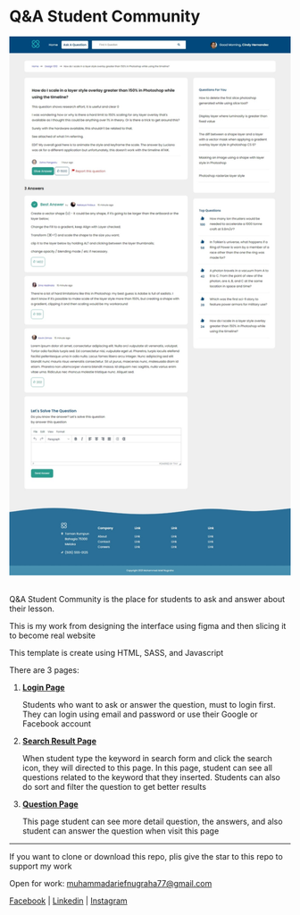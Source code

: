 <h1>Q&A Student Community</h1>
<div class="image-container">
    <img src="asset/question.jpeg">
</div>
<br>
<p>Q&A Student Community is the place for students to ask and answer about their lesson.</p>
<p>This is my work from designing the interface using figma and then slicing it to become real website</p>
<p>This template is create using HTML, SASS, and Javascript</p>
<p>There are 3 pages:</p>
<ol>
    <li>
        <a href="https://qastudentcommunity.vercel.app/login.html"><b>Login Page</b></a>
        <p>Students who want to ask or answer the question, must to login first. They can login using email and password or use their Google or Facebook account
    </li>
    <li>
        <a href="https://qastudentcommunity.vercel.app/searchresult.html"><b>Search Result Page</a></b>
        <p>When student type the keyword in search form and click the search icon, they will directed to this page. In this page, student can see all questions related to the keyword that they inserted. Students can also do sort and filter the question to get better results</p>
    </li>
    <li>
    <a href="https://qastudentcommunity.vercel.app/question.html"><b>Question Page</b></a>
    <p>This page student can see more detail question, the answers, and also student can answer the question when visit this page</p>
    </li>
</ol>
<hr>
<p>If you want to clone or download this repo, plis give the star to this repo to support my work</p>
<p>Open for work: <a href="mailto:muhammadariefnugraha77@gmail.com">muhammadariefnugraha77@gmail.com</a></p>
<a href="https://www.facebook.com/muhammad.ariefnugraha">Facebook</a> | 
<a href="https://www.linkedin.com/muhammadariefnugraha">Linkedin</a> | <a href="https://www.instagram.com/dvkentury">Instagram</a>